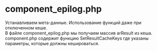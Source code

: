 # component_epilog.php

Устанавливаем мета-данные. Использование функций даже при отключенном кеше.  
В файле component_epilog.php мы получаем массив arResult из кеша.  
component.php содержит функцию SetResultCacheKeys где указаны параметры, которые должны кешироваться.  
